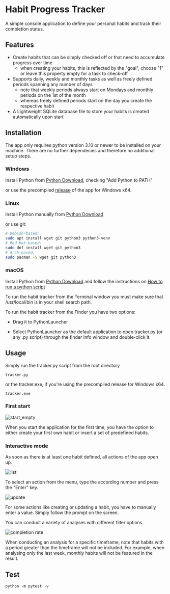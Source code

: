 # Habit Progress Tracker

A simple console application to define your personal habits and track their completion status.


## Features

- Create habits that can be simply checked off or that need to accumulate progress over time
  - when creating your habits, this is reflected by the "goal", choose "1" or leave this property empty for a task to check-off
- Supports daily, weekly and monthly tasks as well as freely defined periods spanning any number of days
  - note that weekly periods always start on Mondays and monthly periods on the 1st of the month
  - whereas freely defined periods start on the day you create the respective habit
- A Lightweight SQLite database file to store your habits is created automatically upon start


## Installation

The app only requires python version 3.10 or newer to be installed on your machine.
There are no further dependecies and therefore no additional setup steps.

### Windows

Install Python from [Python Download](https://www.python.org/downloads/windows/), checking "Add Python to PATH"

or use the precompiled [release](https://github.com/smartIU/habit-tracker/releases/tag/v1.0) of the app for Windows x64.

### Linux

Install Python manually from [Python Download](https://www.python.org/downloads/source/)

or use git:

```bash
# Debian-based:
sudo apt install wget git python3 python3-venv
# Red Hat-based:
sudo dnf install wget git python3
# Arch-based:
sudo pacman -S wget git python3
```

### macOS

Install Python from [Python Download](https://www.python.org/downloads/macos/) and follow the instructions on [How to run a python script](https://docs.python.org/3/using/mac.html)

To run the habit tracker from the Terminal window you must make sure that /usr/local/bin is in your shell search path.

To run the habit tracker from the Finder you have two options:

- Drag it to PythonLauncher

- Select PythonLauncher as the default application to open tracker.py (or any .py script) through the finder Info window and double-click it.


## Usage

Simply run the tracker.py script from the root directory

```commandline
tracker.py
```

or the tracker.exe, if you're using the precompiled release for Windows x64.

```commandline
tracker.exe
```

### First start

![start_empty](https://github.com/smartIU/habit-tracker/assets/156700437/7e917867-74bc-466e-accc-25a680da3936)

When you start the application for the first time, you have the option to either create your first own habit or insert a set of predefined habits.

### Interactive mode

As soon as there is at least one habit defined, all actions of the app open up.

![list](https://github.com/smartIU/habit-tracker/assets/156700437/443a8d79-d2b0-44f4-beee-c477abf315e6)

To select an action from the menu, type the according number and press the "Enter" key.

![update](https://github.com/smartIU/habit-tracker/assets/156700437/be1a1fd1-5868-4313-8a0a-70b95a9e8cb2)

For some actions like creating or updating a habit, you have to manually enter a value. Simply follow the prompt on the screen.

You can conduct a variety of analyses with different filter options.

![completion rate](https://github.com/smartIU/habit-tracker/assets/156700437/314b9496-2dd8-4d51-bf59-8269aa8e5985)

When conducting an analysis for a specific timeframe, note that habits with a period greater than the timeframe will not be included.
For example, when analysing only the last week, monthly habits will not be featured in the result.


## Test

```commandline
python -m pytest -v
```
